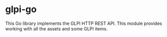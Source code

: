 # glpi-go

This Go library implements the GLPI HTTP REST API. This module provides working with all the assets and some GLPI items.